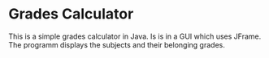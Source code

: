 # Grades Calculator

This is a simple grades calculator in Java. Is is in a GUI which uses JFrame. The programm displays the subjects and their belonging grades. 
